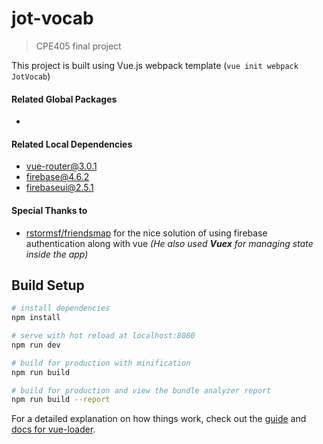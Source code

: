 # jot-vocab

> CPE405 final project

This project is built using Vue.js webpack template (`vue init webpack JotVocab`)

#### Related Global Packages
+

#### Related Local Dependencies
+ vue-router@3.0.1
+ firebase@4.6.2
+ firebaseui@2.5.1

#### Special Thanks to
+ [rstormsf/friendsmap](https://github.com/rstormsf/friendsmap) for the nice solution of using firebase authentication along with vue _(He also used **Vuex** for managing state inside the app)_

## Build Setup

``` bash
# install dependencies
npm install

# serve with hot reload at localhost:8080
npm run dev

# build for production with minification
npm run build

# build for production and view the bundle analyzer report
npm run build --report
```

For a detailed explanation on how things work, check out the [guide](http://vuejs-templates.github.io/webpack/) and [docs for vue-loader](http://vuejs.github.io/vue-loader).
